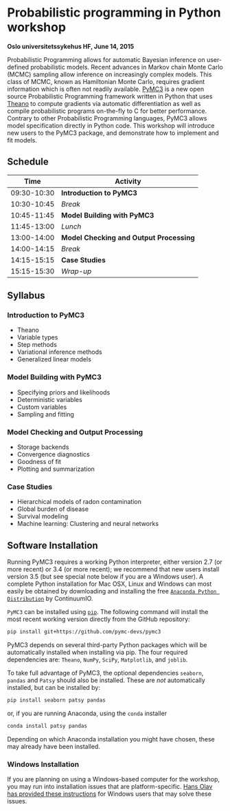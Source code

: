 # Probabilistic programming in Python workshop 

**Oslo universitetssykehus HF, June 14, 2015**

Probabilistic Programming allows for automatic Bayesian inference on user-defined probabilistic models. Recent advances in Markov chain Monte Carlo (MCMC) sampling allow inference on increasingly complex models. This class of MCMC, known as Hamiltonian Monte Carlo, requires gradient information which is often not readily available. [PyMC3](https://github.com/pymc-devs/pymc3 "GitHub - pymc-devs/pymc3: Probabilistic Programming in Python. Uses Theano as a backend, supports NUTS and ADVI.") is a new open source Probabilistic Programming framework written in Python that uses [Theano](http://deeplearning.net/software/theano/ "Welcome &mdash; Theano 0.8.2 documentation") to compute gradients via automatic differentiation as well as compile probabilistic programs on-the-fly to C for better performance. Contrary to other Probabilistic Programming languages, PyMC3 allows model specification directly in Python code. This workshop will introduce new users to the PyMC3 package, and demonstrate how to implement and fit models.

## Schedule

| Time          | Activity                    |
| --------------|-----------------------------|
| 09:30-10:30 | **Introduction to PyMC3** |
| 10:30-10:45 | *Break* |
| 10:45-11:45 | **Model Building with PyMC3** |
| 11:45-13:00 | *Lunch* |
| 13:00-14:00 | **Model Checking and Output Processing** |
| 14:00-14:15 | *Break* |
| 14:15-15:15 | **Case Studies** |
| 15:15-15:30 | *Wrap-up* |

## Syllabus

### Introduction to PyMC3

* Theano
* Variable types
* Step methods
* Variational inference methods
* Generalized linear models

### Model Building with PyMC3

* Specifying priors and likelihoods
* Deterministic variables
* Custom variables
* Sampling and fitting

### Model Checking and Output Processing

* Storage backends
* Convergence diagnostics
* Goodness of fit
* Plotting and summarization

### Case Studies

* Hierarchical models of radon contamination
* Global burden of disease
* Survival modeling
* Machine learning: Clustering and neural networks

## Software Installation

Running PyMC3 requires a working Python interpreter, either version 2.7 (or more recent) or 3.4 (or more recent); we recommend that new users install version 3.5 (but see special note below if you are a Windows user). A complete Python installation for Mac OSX, Linux and Windows can most easily be obtained by downloading and installing the free [`Anaconda Python Distribution`](https://www.continuum.io/downloads) by ContinuumIO. 

`PyMC3` can be installed using [`pip`](https://pip.pypa.io/en/latest/installing.html). The following command will install the most recent working version directly from the GitHub repository:

```bash
pip install git+https://github.com/pymc-devs/pymc3
```

PyMC3 depends on several third-party Python packages which will be automatically installed when installing via pip. The four required dependencies are: `Theano`, `NumPy`, `SciPy`, `Matplotlib`, and `joblib`. 

To take full advantage of PyMC3, the optional dependencies `seaborn`, `pandas` and `Patsy` should also be installed. These are *not* automatically installed, but can be installed by:

```bash
pip install seaborn patsy pandas
```

or, if you are running Anaconda, using the `conda` installer

```bash
conda install patsy pandas
```

Depending on which Anaconda installation you might have chosen, these may already have been installed.

### Windows Installation

If you are planning on using a Windows-based computer for the workshop, you may run into installation issues that are platform-specific. [Hans Olav has provided these instructions](http://datahans.blogspot.no/2016/04/installing-pymc3.html) for Windows users that may solve these issues.